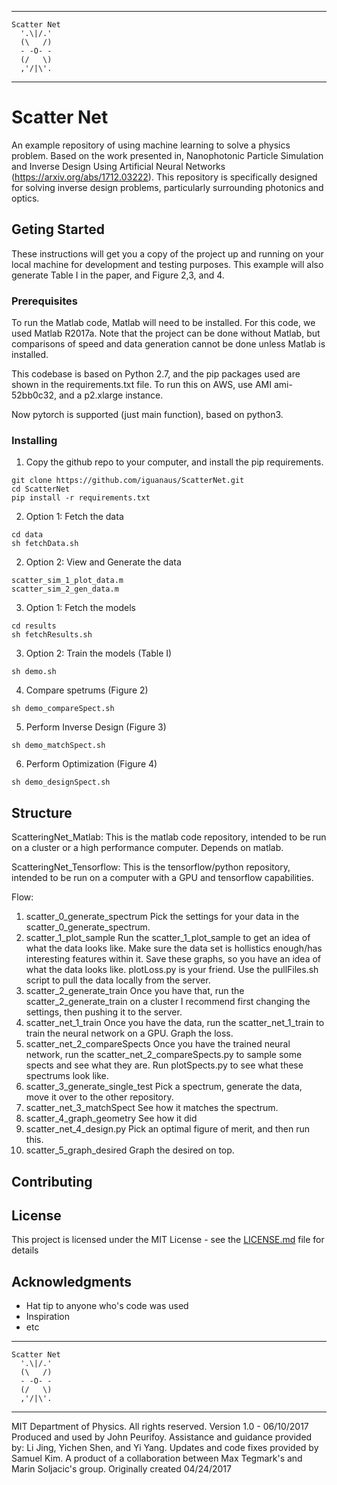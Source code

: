---------------------- 
    Scatter Net     
      '.\|/.'         
      (\   /)         
      - -O- -         
      (/   \)         
      ,'/|\'.         
---------------------- 

# Scatter Net

An example repository of using machine learning to solve a physics problem. Based on the work presented in, Nanophotonic Particle Simulation and Inverse Design Using Artificial Neural Networks (https://arxiv.org/abs/1712.03222). This repository is specifically designed for solving inverse design problems, particularly surrounding photonics and optics.

## Geting Started

These instructions will get you a copy of the project up and running on your local machine for development and testing purposes. This example will also generate Table I in the paper, and Figure 2,3, and 4.

### Prerequisites

To run the Matlab code, Matlab will need to be installed. For this code, we used Matlab R2017a. Note that the project can be done without Matlab, but comparisons of speed and data generation cannot be done unless Matlab is installed.

This codebase is based on Python 2.7, and the pip packages used are shown in the requirements.txt file. To run this on AWS, use AMI ami-52bb0c32, and a p2.xlarge instance. 

Now pytorch is supported (just main function), based on python3.

### Installing

1. Copy the github repo to your computer, and install the pip requirements.
```
git clone https://github.com/iguanaus/ScatterNet.git
cd ScatterNet
pip install -r requirements.txt
```
2. Option 1: Fetch the data
```
cd data
sh fetchData.sh
```
2. Option 2: View and Generate the data
```
scatter_sim_1_plot_data.m
scatter_sim_2_gen_data.m
```
3. Option 1: Fetch the models 
```
cd results
sh fetchResults.sh
```
3. Option 2: Train the models (Table I)
```
sh demo.sh
```
4. Compare spetrums (Figure 2)
```
sh demo_compareSpect.sh
```
5. Perform Inverse Design (Figure 3)
```
sh demo_matchSpect.sh
```
6. Perform Optimization (Figure 4)
```
sh demo_designSpect.sh
```

## Structure
  ScatteringNet_Matlab:
    This is the matlab code repository, intended to be run on a cluster or a high performance computer. Depends on matlab.

  ScatteringNet_Tensorflow:
    This is the tensorflow/python repository, intended to be run on a computer with a GPU and tensorflow capabilities.

Flow:
  1. scatter_0_generate_spectrum
          Pick the settings for your data in the scatter_0_generate_spectrum.
  2. scatter_1_plot_sample
        Run the scatter_1_plot_sample to get an idea of what the data looks like.
          Make sure the data set is hollistics enough/has interesting features within it.
          Save these graphs, so you have an idea of what the data looks like. 
          plotLoss.py is your friend.
          Use the pullFiles.sh script to pull the data locally from the server.
  3. scatter_2_generate_train
        Once you have that, run the scatter_2_generate_train on a cluster
          I recommend first changing the settings, then pushing it to the server.
  4. scatter_net_1_train
        Once you have the data, run the scatter_net_1_train to train the neural network on a GPU.
          Graph the loss.
  5. scatter_net_2_compareSpects
        Once you have the trained neural network, run the scatter_net_2_compareSpects.py to sample some spects and see what they are.
          Run plotSpects.py to see what these spectrums look like.
  6. scatter_3_generate_single_test
        Pick a spectrum, generate the data, move it over to the other repository. 
  7. scatter_net_3_matchSpect
        See how it matches the spectrum.
  8. scatter_4_graph_geometry
        See how it did
  9. scatter_net_4_design.py
        Pick an optimal figure of merit, and then run this.
 10. scatter_5_graph_desired
        Graph the desired on top. 


## Contributing



## License

This project is licensed under the MIT License - see the [LICENSE.md](LICENSE.md) file for details

## Acknowledgments

* Hat tip to anyone who's code was used
* Inspiration
* etc








---------------------- 
    Scatter Net     
      '.\|/.'         
      (\   /)         
      - -O- -         
      (/   \)         
      ,'/|\'.         
---------------------- 
 
MIT Department of Physics. All rights reserved.
Version 1.0 - 06/10/2017
Produced and used by John Peurifoy. Assistance and guidance provided by: Li Jing, Yichen Shen, and Yi Yang. Updates and code fixes provided by Samuel Kim. 
A product of a collaboration between Max Tegmark's and Marin Soljacic's group. 
Originally created 04/24/2017











